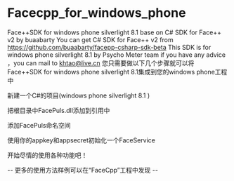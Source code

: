 # Facecpp_for_windows_phone
Face++SDK for windows phone silverlight 8.1 base on C# SDK for Face++ v2 by buaabarty 
You can get C# SDK for Face++ v2 from https://github.com/buaabarty/facepp-csharp-sdk-beta
This SDK is for  windows phone silverlight 8.1 by Psycho Meter team
if you have any advice ，you can mail to khtao@live.cn
您只需要做以下几个步骤就可以将Face++SDK for windows phone silverlight 8.1集成到您的windows phone工程中

新建一个C#的项目(windows phone silverlight 8.1 )

把根目录中FacePuls.dll添加到引用中

添加FacePuls命名空间

使用你的appkey和appsecret初始化一个FaceService

开始尽情的使用各种功能吧！

-- 更多的使用方法样例可以在“FaceCpp”工程中发现 --
